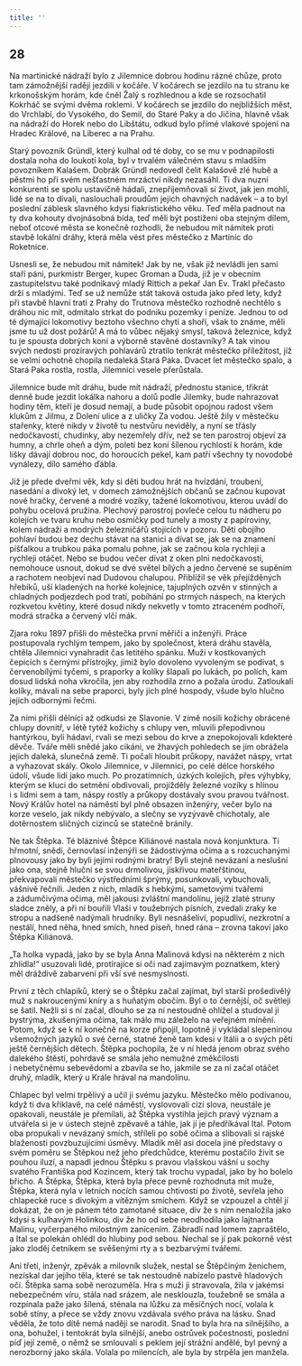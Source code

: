 ```yaml
---
title: ''
---
```


## 28

Na martinické nádraží bylo z Jilemnice dobrou hodinu rázné chůze, proto tam zámožnější raději jezdili v kočáře. V kočárech se jezdilo na tu stranu ke krkonošským horám, kde čněl Žalý s rozhlednou a kde se rozsochatil Kokrháč se svými dvěma roklemi. V kočárech se jezdilo do nejbližších měst, do Vrchlabí, do Vysokého, do Semil, do Staré Paky a do Jičína, hlavně však na nádraží do Horek nebo do Libštátu, odkud bylo přímé vlakové spojení na Hradec Králové, na Liberec a na Prahu.

Starý povozník Gründl, který kulhal od té doby, co se mu v podnapilosti dostala noha do loukotí kola, byl v trvalém válečném stavu s mladším povozníkem Kalašem. Dobrák Gründl nedovedl čelit Kalašově zlé hubě a pěstmi ho při svém nešťastném mrzáctví nikdy nezasáhl. Ti dva nuzní konkurenti se spolu ustavičně hádali, znepříjemňovali si život, jak jen mohli, lidé se na to dívali, naslouchali proudům jejich ohavných nadávek – a to byl poslední záblesk slavného kdysi fiakristického věku. Teď měla padnout na ty dva kohouty dvojnásobná bída, teď měli být postiženi oba stejným dílem, neboť otcové města se konečně rozhodli, že nebudou mít námitek proti stavbě lokální dráhy, která měla vést přes městečko z Martinic do Roketnice.

Usnesli se, že nebudou mít námitek! Jak by ne, však již nevládli jen sami staří páni, purkmistr Berger, kupec Groman a Duda, již je v obecním zastupitelstvu také podnikavý mladý Rittich a pekař Jan Ev. Trakl přečasto drží s mladými. Teď se už nemůže stát taková ostuda jako před lety, když při stavbě hlavní trati z Prahy do Trutnova městečko rozhodně nechtělo s dráhou nic mít, odmítalo strkat do podniku pozemky i peníze. Jednou to od té dýmající lokomotivy beztoho všechno chytí a shoří, však to známe, měli jsme tu už dost požárů! A má to vůbec nějaký smysl, taková železnice, když tu je spousta dobrých koní a výborně stavěné dostavníky? A tak vinou svých nedosti prozíravých pohlavárů ztratilo tenkrát městečko příležitost, jíž se velmi ochotně chopila nedaleká Stará Paka. Dvacet let městečko spalo, a Stará Paka rostla, rostla, Jilemnici vesele přerůstala.

Jilemnice bude mít dráhu, bude mít nádraží, přednostu stanice, třikrát denně bude jezdit lokálka nahoru a dolů podle Jilemky, bude nahrazovat hodiny těm, kteří je dosud nemají, a bude působit opojnou radost všem klukům z Jilmu, z Dolení ulice a z uličky Za vodou. Ještě žily v městečku stařenky, které nikdy v životě tu nestvůru neviděly, a nyní se třásly nedočkavostí, chudinky, aby nezemřely dřív, než se ten parostroj objeví za humny, a chrle oheň a dým, poletí bez koní šílenou rychlostí k horám, kde lišky dávají dobrou noc, do horoucích pekel, kam patří všechny ty novodobé vynálezy, dílo samého ďábla.

Již je přede dveřmi věk, kdy si děti budou hrát na hvízdání, troubení, nasedání a divoký let, v domech zámožnějších občanů se začnou kupovat nové hračky, červené a modré vozíky, tažené lokomotivou, kterou uvádí do pohybu ocelová pružina. Plechový parostroj povleče celou tu nádheru po kolejích ve tvaru kruhu nebo osmičky pod tunely a mosty z papíroviny, kolem nádraží a modrých železničářů stojících v pozoru. Děti obojího pohlaví budou bez dechu stávat na stanici a dívat se, jak se na znamení píšťalkou a trubkou páka pomalu pohne, jak se začnou kola rychleji a rychleji otáčet. Nebo se budou večer dívat z oken plni nedočkavosti, nemohouce usnout, dokud se dvé světel bílých a jedno červené se supěním a rachotem neobjeví nad Dudovou chalupou. Přiblížil se věk přejížděných hřebíků, uší kladených na horké kolejnice, tajuplných ozvěn v stinných a chladných podjezdech pod tratí, pobíhání po strmých náspech, na kterých rozkvetou květiny, které dosud nikdy nekvetly v tomto ztraceném podhoří, modrá stračka a červený vlčí mák.

Zjara roku 1897 přišli do městečka první měřiči a inženýři. Práce postupovala rychlým tempem, jako by společnost, která dráhu stavěla, chtěla Jilemnici vynahradit čas letitého spánku. Muži v kostkovaných čepicích s černými přístrojky, jimiž bylo dovoleno vyvoleným se podívat, s červenobílými tyčemi, s praporky a kolíky šlapali po lukách, po polích, kam dosud lidská noha vkročila, jen aby rozhodila zrno a požala úrodu. Zatloukali kolíky, mávali na sebe praporci, byly jich plné hospody, všude bylo hlučno jejich odbornými řečmi.

Za nimi přišli dělníci až odkudsi ze Slavonie. V zimě nosili kožichy obrácené chlupy dovnitř, v létě tytéž kožichy s chlupy ven, mluvili přepodivnou hantýrkou, byli hádaví, rvali se mezi sebou do krve a znepokojovali kdekteré děvče. Tváře měli snědé jako cikáni, ve žhavých pohledech se jim obrážela jejich daleká, slunečná země. Ti počali hloubit průkopy, navážet náspy, vrtat a vyhazovat skály. Okolo Jilemnice, v Jilemnici, po celé délce horského údolí, všude lidí jako much. Po prozatímních, úzkých kolejích, přes výhybky, kterým se kluci do setmění obdivovali, projížděly železné vozíky s hlínou i s lidmi sem a tam, náspy rostly a průkopy dostávaly svou pravou tvářnost. Nový Králův hotel na náměstí byl plně obsazen inženýry, večer bylo na korze veselo, jak nikdy nebývalo, a slečny se vyzývavě chichotaly, ale dotěrnostem sličných cizinců se statečně bránily.

Ne tak Štěpka. Té bláznivé Štěpce Kiliánové nastala nová konjunktura. Ti hřmotní, snědí, černovlasí inženýři se žádostivýma očima a s rozcuchanými plnovousy jako by byli jejími rodnými bratry! Byli stejně nevázaní a neslušní jako ona, stejně hluční se svou drmolivou, jiskřivou mateřštinou, překvapovali městečko výstředními šprýmy, posunkovali, vybuchovali, vášnivě řečnili. Jeden z nich, mladík s hebkými, sametovými tvářemi a zádumčivýma očima, měl jakousi zvláštní mandolínu, jejíž zlaté struny sladce zněly, a při ní bouřili Vlaši v toužebných písních, zvedali zraky ke stropu a nadšeně nadýmali hrudníky. Byli nesnášeliví, popudliví, nezkrotní a nestálí, hned něha, hned smích, hned píseň, hned rána – zrovna takoví jako Štěpka Kiliánová.

„Ta holka vypadá, jako by se byla Anna Malinová kdysi na některém z nich zhlídla!“ usuzovali lidé, protírajíce si oči nad zajímavým poznatkem, který měl dráždivě zabarvení při vší své nesmyslnosti.

První z těch chlapíků, který se o Štěpku začal zajímat, byl starší prošedivělý muž s nakroucenými kníry a s huňatým obočím. Byl o to černější, oč světleji se šatil. Nežli si s ní začal, dlouho se za ní nestoudně ohlížel a studoval ji bystrýma, zkušenýma očima, tak málo mu záleželo na veřejném mínění. Potom, když se k ní konečně na korze připojil, lopotně jí vykládal slepeninou všemožných jazyků o své černé, statné ženě tam kdesi v Itálii a o svých pěti ještě černějších dětech. Štěpka pochopila, že v ní hledá jenom obraz svého dalekého štěstí, pohrdavě se smála jeho nemužné změkčilosti i nebetyčnému sebevědomí a zbavila se ho, jakmile se za ní začal otáčet druhý, mladík, který u Krále hrával na mandolínu.

Chlapec byl velmi trpělivý a učil ji svému jazyku. Městečko mělo podívanou, když ti dva křiklavě, na celé náměstí, vyslovovali cizí slova, neustále je opakovali, neustále je přemílali, až Štěpka vystihla jejich pravý význam a utvářela si je v ústech stejně zpěvavě a táhle, jak jí je předříkával Ital. Potom oba propukali v nevázaný smích, stříleli po sobě očima a slibovali si rajské blaženosti povzbuzujícími úsměvy. Mladík měl asi docela jiné představy o svém poměru se Štěpkou než jeho předchůdce, kterému postačilo živit se pouhou iluzí, a napadl jednou Štěpku s pravou vlašskou vášní u sochy svatého Františka pod Kozincem, který tak trochu vypadal, jako by ho bolelo břicho. A Štěpka, Štěpka, která byla přece pevně rozhodnuta mít muže, Štěpka, která nyla v letních nocích samou chtivostí po životě, sevřela jeho chlapecké ruce s divokým a vítězným smíchem. Když se vzpouzel a chtěl jí dokázat, že on je pánem této zamotané situace, div že s ním nenaložila jako kdysi s kulhavým Holinkou, div že ho od sebe neodhodila jako lajtnanta Malinu, vyčerpaného milostným zanícením. Zábradlí nad lomem zapraštělo, a Ital se polekán ohlédl do hlubiny pod sebou. Nechal se jí pak pokorně vést jako zloděj četníkem se svěšenými rty a s bezbarvými tvářemi.

Ani třetí, inženýr, zpěvák a milovník služek, nestal se Štěpčiným ženichem, nezískal dar jejího těla, které se tak nestoudně nabízelo pastvě hladových očí. Štěpka sama sobě nerozuměla. Hra s muži ji stravovala, žila v jakémsi nebezpečném víru, stála nad srázem, ale nesklouzla, toužebně se smála a rozpínala paže jako šílená, sténala na lůžku za měsíčných nocí, volala k sobě stíny, a přece se vždy znovu vzdávala svého práva na lásku. Snad věděla, že toto dítě nemá naději se narodit. Snad to byla hra na silnějšího, a ona, bohužel, i tentokrát byla silnější, anebo ostrůvek počestnosti, poslední píď její země, o němž se smlouvali s peklem její strážní andělé, byl pevný a nerozborný jako skála. Volala po milencích, ale byla by strpěla jen manžela.
